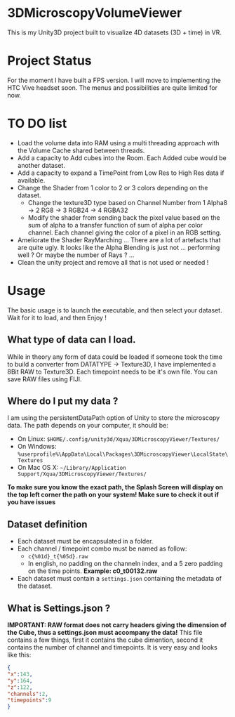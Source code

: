 # 3DMicroscopyVolumeViewer
This is my Unity3D project built to visualize 4D datasets (3D + time) in VR.

# Project Status
For the moment I have built a FPS version. I will move to implementing the HTC Vive headset soon. 
The menus and possibilities are quite limited for now. 

# TO DO list
- Load the volume data into RAM using a multi threading approach with the Volume Cache shared between threads.
- Add a capacity to Add cubes into the Room. Each Added cube would be another dataset. 
- Add a capacity to expand a TimePoint from Low Res to High Res data if available. 
- Change the Shader from 1 color to 2 or 3 colors depending on the dataset.
  - Change the texture3D type based on Channel Number from 1 Alpha8 -> 2 RG8 -> 3 RGB24 -> 4 RGBA32 
  - Modify the shader from sending back the pixel value based on the sum of alpha to a transfer function of sum of alpha per color channel. Each channel giving the color of a pixel in an RGB setting. 
- Ameliorate the Shader RayMarching ... There are a lot of artefacts that are quite ugly. It looks like the Alpha Blending is just not ... performing well ? Or maybe the number of Rays ? ... 
- Clean the unity project and remove all that is not used or needed !

# Usage 
The basic usage is to launch the executable, and then select your dataset. Wait for it to load, and then Enjoy ! 

## What type of data can I load.
While in theory any form of data could be loaded if someone took the time to build a converter from DATATYPE -> Texture3D, I have implemented a 8Bit RAW to Texture3D. 
Each timepoint needs to be it's own file. 
You can save RAW files using FIJI. 

## Where do I put my data ?
I am using the persistentDataPath option of Unity to store the microscopy data. The path depends on your computer, it should be: 
- On Linux: `$HOME/.config/unity3d/Xqua/3DMicroscopyViewer/Textures/`
- On Windows: `%userprofile%\AppData\Local\Packages\3DMicroscopyViewer\LocalState\Textures`
- On Mac OS X: `~/Library/Application Support/Xqua/3DMicroscopyViewer/Textures/`

**To make sure you know the exact path, the Splash Screen will display on the top left corner the path on your system! Make sure to check it out if you have issues**

## Dataset definition
- Each dataset must be encapsulated in a folder.
- Each channel / timepoint combo must be named as follow:
  - `c{%01d}_t{%05d}.raw`
  - In english, no padding on the channeln index, and a 5 zero padding on the time points. **Example: c0_t00132.raw** 
- Each dataset must contain a `settings.json` containing the metadata of the dataset.

## What is Settings.json ?
**IMPORTANT: RAW format does not carry headers giving the dimension of the Cube, thus a settings.json must accompany the data!**
This file contains a few things, first it contains the cube dimention, second it contains the number of channel and timepoints. It is very easy and looks like this:


```json
{
"x":143,
"y":164,
"z":122,
"channels":2,
"timepoints":9
}
```
  
